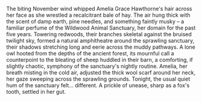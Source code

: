 The biting November wind whipped Amelia Grace Hawthorne's hair across her face as she wrestled a recalcitrant bale of hay.  The air hung thick with the scent of damp earth, pine needles, and something faintly musky – a familiar perfume of the Wildwood Animal Sanctuary, her domain for the past five years.  Towering redwoods, their branches skeletal against the bruised twilight sky, formed a natural amphitheatre around the sprawling sanctuary, their shadows stretching long and eerie across the muddy pathways.  A lone owl hooted from the depths of the ancient forest, its mournful call a counterpoint to the bleating of sheep huddled in their barn, a comforting, if slightly chaotic, symphony of the sanctuary's nightly routine.  Amelia, her breath misting in the cold air, adjusted the thick wool scarf around her neck, her gaze sweeping across the sprawling grounds.  Tonight, the usual quiet hum of the sanctuary felt… different.  A prickle of unease, sharp as a fox's tooth, settled in her gut.
